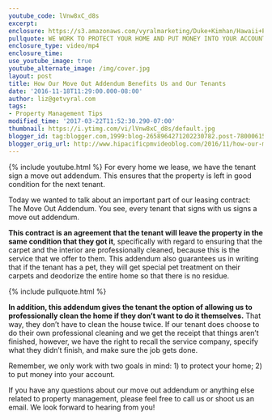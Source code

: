 ```yaml
---
youtube_code: lVnw8xC_d8s
excerpt:
enclosure: https://s3.amazonaws.com/vyralmarketing/Duke+Kimhan/Hawaii+Property+Management+How+Our+Move+Out+Addendum+Benefits+Us+and+Our+Tenants.mp4
pullquote: WE WORK TO PROTECT YOUR HOME AND PUT MONEY INTO YOUR ACCOUNT.
enclosure_type: video/mp4
enclosure_time:
use_youtube_image: true
youtube_alternate_image: /img/cover.jpg
layout: post
title: How Our Move Out Addendum Benefits Us and Our Tenants
date: '2016-11-18T11:29:00.000-08:00'
author: liz@getvyral.com
tags:
- Property Management Tips
modified_time: '2017-03-22T11:52:30.290-07:00'
thumbnail: https://i.ytimg.com/vi/lVnw8xC_d8s/default.jpg
blogger_id: tag:blogger.com,1999:blog-2658964271202230782.post-7800061565661252987
blogger_orig_url: http://www.hipacificpmvideoblog.com/2016/11/how-our-move-out-addendum-benefits-us.html
---
```

{% include youtube.html %}
For every home we lease, we have the tenant sign a move out addendum. This ensures that the property is left in good condition for the next tenant.

Today we wanted to talk about an important part of our leasing contract: The Move Out Addendum. You see, every tenant that signs with us signs a move out addendum.

**This contract is an agreement that the tenant will leave the property in the same condition that they got it**, specifically with regard to ensuring that the carpet and the interior are professionally cleaned, because this is the service that we offer to them. This addendum also guarantees us in writing that if the tenant has a pet, they will get special pet treatment on their carpets and deodorize the entire home so that there is no residue.

{% include pullquote.html %}

**In addition, this addendum gives the tenant the option of allowing us to professionally clean the home if they don’t want to do it themselves.** That way, they don’t have to clean the house twice. If our tenant does choose to do their own professional cleaning and we get the receipt that things aren’t finished, however, we have the right to recall the service company, specify what they didn’t finish, and make sure the job gets done.

Remember, we only work with two goals in mind: 1) to protect your home; 2) to put money into your account.

If you have any questions about our move out addendum or anything else related to property management, please feel free to call us or shoot us an email. We look forward to hearing from you!
